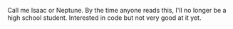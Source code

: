 Call me Isaac or Neptune. By the time anyone reads this, I'll no longer be a high school student. Interested in code but not very good at it yet.
